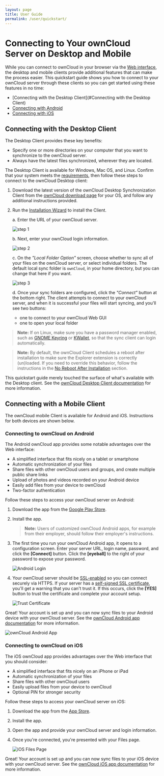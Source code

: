 ```yaml
---
layout: page
title: User Guide
permalink: /user/quickstart/
---
```


# Connecting to Your ownCloud Server on Desktop and Mobile

While you can connect to ownCloud in your browser via the [Web interface](https://doc.owncloud.com/server/10.3/user_manual/files/webgui/overview.html),
the desktop and mobile clients provide additional features that can make the
process easier. This quickstart guide shows you how to connect to your ownCloud
server through these clients so you can get started using these features in no
time:

- [Connecting with the Desktop Client](#Connecting with the Desktop Client)
- [Connecting with Android](#connecting-to-owncloud-on-android)
- [Connecting with iOS](#connecting-to-owncloud-on-ios)

## Connecting with the Desktop Client

The Desktop Client provides these key benefits:

- Specify one or more directories on your computer that you want to synchronize
  to the ownCloud server.
- Always have the latest files synchronized, wherever they are located.

The Desktop Client is available for Windows, Mac OS, and Linux. Confirm that
your system meets the [requirements](https://doc.owncloud.com/desktop/2.5/installing.html#system-requirements),
then follow these steps to connect to the ownCloud Desktop client:

1.  Download the latest version of the ownCloud Desktop Synchronization Client
    from the [ownCloud download page](https://owncloud.com/download/#desktop-clients)
    for your OS, and follow any additional instructions provided.

2.  Run the [Installation Wizard](https://doc.owncloud.com/desktop/2.5/installing.html#installation-wizard)
    to install the Client.

      a. Enter the URL of your ownCloud server.

      ![step 1](../../images/client-1.png)

      b. Next, enter your ownCloud login information.

      ![step 2](../../images/client-2.png)

      c. On the *"Local Folder Option"* screen, choose whether to sync all of
         your files on the ownCloud server, or select individual folders. The
         default local sync folder is `ownCloud`, in your home directory, but
         you can change that here if you want.

      ![step 3](../../images/client-3.png)

      d. Once your sync folders are configured, click the *"Connect"* button at
         the bottom right. The client attempts to connect to your ownCloud
         server, and when it is successful your files will start syncing, and
         you'll see two buttons:

      - one to connect to your ownCloud Web GUI
      - one to open your local folder

>**Note:** If on Linux, make sure you have a password manager enabled, such as
[GNOME Keyring](https://wiki.gnome.org/Projects/GnomeKeyring/) or [KWallet](https://utils.kde.org/projects/kwalletmanager/),
so that the sync client can login automatically.

>**Note:** By default, the ownCloud Client schedules a reboot after installation to
make sure the Explorer extension is correctly (un)loaded. If you need to
override this behavior, follow the instructions in the
[No Reboot After Installation](https://doc.owncloud.com/desktop/2.5/installing.html#no-reboot-after-installation)
section.

This quickstart guide merely touched the surface of what's available with the
Desktop client. See the [ownCloud Desktop Client documentation](https://doc.owncloud.com/desktop/2.5/)
for more information.

## Connecting with a Mobile Client

The ownCloud mobile Client is available for Android and iOS. Instructions for
both devices are shown below.

### Connecting to ownCloud on Android

The Android ownCloud app provides some notable advantages over the Web
interface:

- A simplified interface that fits nicely on a tablet or smartphone
- Automatic synchronization of your files
- Share files with other ownCloud users and groups, and create multiple public
  share links
- Upload of photos and videos recorded on your Android device
- Easily add files from your device to ownCloud
- Two-factor authentication

Follow these steps to access your ownCloud server on Android:

1.  Download the app from the [Google Play Store](https://play.google.com/store/apps/details?id=com.owncloud.android).

2.  Install the app.

    >**Note:** Users of customized ownCloud Android apps, for example from their
    employer, should follow their employer's instructions.

3.  The first time you run your ownCloud Android app, it opens to a
    configuration screen. Enter your server URL, login name, password, and click
    the **[Connect]** button. Click the **[eyeball]** to the right of your
    password to expose your password.

    ![Android Login](../../images/android-2.png)

4.  Your ownCloud server should be [SSL-enabled](http://info.ssl.com/article.aspx?id=10241)
    so you can connect securely via HTTPS. If your server has a
    [self-signed SSL certificate](https://www.digitalocean.com/community/tutorials/how-to-create-a-self-signed-ssl-certificate-for-apache-in-ubuntu-16-04),
    you'll get a warning that you can't trust it. If this occurs, click the
    **[YES]** button to trust the certificate and complete your account setup.

    ![Trust Certificate](../../images/android-3.png)

Great! Your account is set up and you can now sync files to your Android device
with your ownCloud server. See the [ownCloud Android app documentation](https://doc.owncloud.com/android/)
for more information.

![ownCloud Android App](../../images/android-all-files-overview.png)

### Connecting to ownCloud on iOS

The iOS ownCloud app provides advantages over the Web interface that you should
consider:

- A simplified interface that fits nicely on an iPhone or iPad
- Automatic synchronization of your files
- Share files with other ownCloud users
- Easily upload files from your device to ownCloud
- Optional PIN for stronger security

Follow these steps to access your ownCloud server on iOS:

1.  Download the app from the [App Store](https://apps.apple.com/app/id1359583808?ls=1).

2.  Install the app.

3.  Open the app and provide your ownCloud server and login information.

4.  Once you're connected, you're presented with your Files page.

    ![iOS Files Page](../../images/ios-files-list.png)

Great! Your account is set up and you can now sync files to your iOS device
with your ownCloud server. See the [ownCloud iOS app documentation](https://doc.owncloud.com/ios/)
for more information.
